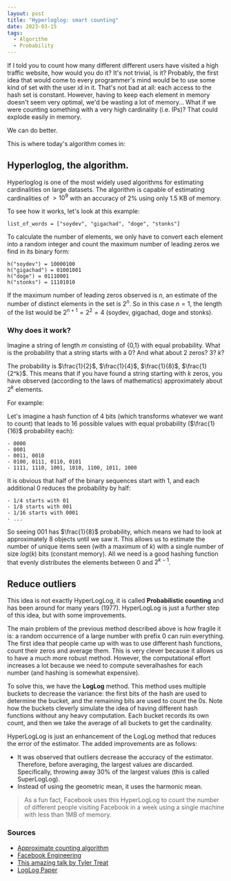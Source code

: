 ```yaml
---
layout: post
title: "Hyperloglog: smart counting"
date: 2023-03-15
tags:
  - Algorithm
  - Probability 
---
```



If I told you to count how many different different users have visited a high traffic website, how would you do it? It's not trivial, is it? Probably, the first idea that would come to every programmer's mind would be to use some kind of set with the user id in it. That's not bad at all: each access to the hash set is constant. However, having to keep each element in memory doesn't seem very optimal, we'd be wasting a lot of memory… What if we were counting something with a very high cardinality (i.e. IPs)? That could explode easily in memory. 

We can do better.


This is where today's algorithm comes in:

## Hyperloglog, the algorithm.

Hyperloglog is one of the most widely used algorithms for estimating cardinalities on large datasets. The algorithm is capable of estimating cardinalities of $>10^9$ with an accuracy of 2% using only 1.5 KB of memory. 

To see how it works, let's look at this example: 
```
list_of_words = ["soydev", "gigachad", "doge", "stonks"]
```

To calculate the number of elements, we only have to convert each element into a random integer and count the maximum number of leading zeros we find in its binary form:

```
h("soydev") = 10000100
h("gigachad") = 01001001
h("doge") = 01110001
h("stonks") = 11101010
```

If the maximum number of leading zeros observed is $n$, an estimate of the number of distinct elements in the set is $2^n$. So in this case $n=1$, the length of the list would be $2^{n+1}=2^2=4$ (soydev, gigachad, doge and stonks).

### Why does it work?

Imagine a string of length $m$ consisting of {$0$,$1$} with equal probability. What is the probability that a string starts with a $0$? And what about $2$ zeros? $3$? $k$?

The probability is $\frac{1}{2}$, $\frac{1}{4}$, $\frac{1}{8}$, $\frac{1}{2^k}$. This means that if you have found a string starting with $k$ zeros, you have observed (according to the laws of mathematics) approximately about $2^k$ elements. 

For example:

Let's imagine a hash function of $4$ bits (which transforms whatever we want to count) that leads to $16$ possible values with equal probability ($\frac{1}{16}$ probability each): 

```
- 0000
- 0001
- 0011, 0010
- 0100, 0111, 0110, 0101
- 1111, 1110, 1001, 1010, 1100, 1011, 1000
```

It is obvious that half of the binary sequences start with $1$, and each additional 0 reduces the probability by half:

```
- 1/4 starts with 01
- 1/8 starts with 001
- 1/16 starts with 0001
- ...
```

So seeing 001 has $\frac{1}{8}$ probability, which means we had to look at approximately 8 objects until we saw it. This allows us to estimate the number of unique items seen (with a maximum of $k$) with a single number of size $log(k)$ bits (constant memory).
All we need is a good hashing function that evenly distributes the elements between $0$ and $2^{k-1}$.

## Reduce outliers

This idea is not exactly HyperLogLog, it is called **Probabilistic counting** and has been around for many years (1977). HyperLogLog is just a further step of this idea, but with some improvements.

The main problem of the previous method described above is how fragile it is: a random occurrence of a large number with prefix $0$ can ruin everything. The first idea that people came up with was to use different hash functions, count their zeros and average them. This is very clever because it allows us to have a much more robust method. However, the computational effort increases a lot because we need to compute severalhashes for each number (and hashing is somewhat expensive).

To solve this, we have the **LogLog** method. This method uses multiple buckets to decrease the variance: the first bits of the hash are used to determine the bucket, and the remaining bits are used to count the 0s. Note how the buckets cleverly simulate the idea of having different hash functions without any heavy computation. Each bucket records its own count, and then we take the average of all buckets to get the cardinality.

HyperLogLog is just an enhancement of the LogLog method that reduces the error of the estimator. The added improvements are as follows:

- It was observed that outliers decrease the accuracy of the estimator. Therefore, before averaging, the largest values are discarded. Specifically, throwing away 30% of the largest values (this is called SuperLogLog).
- Instead of using the geometric mean, it uses the harmonic mean. 

> As a fun fact, Facebook uses this HyperLogLog to count the number of different people visiting Facebook in a week using a single machine with less than 1MB of memory.


### Sources
- [Approximate counting algorithm](https://en.wikipedia.org/wiki/Approximate_counting_algorithm)
- [Facebook Engineering](https://engineering.fb.com/2018/12/13/data-infrastructure/hyperloglog/)
- [This amazing talk by Tyler Treat](https://speakerdeck.com/tylertreat/probabilistic-algorithms-for-fun-and-pseudorandom-profit)
- [LogLog Paper](https://www.ic.unicamp.br/~celio/peer2peer/math/bitmap-algorithms/durand03loglog.pdf)
